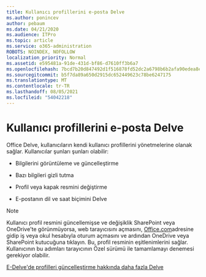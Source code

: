 ```yaml
---
title: Kullanıcı profillerini e-posta Delve
ms.author: ponincev
author: pebaum
ms.date: 04/21/2020
ms.audience: ITPro
ms.topic: article
ms.service: o365-administration
ROBOTS: NOINDEX, NOFOLLOW
localization_priority: Normal
ms.assetid: e595481a-91de-431d-bf86-d7610ff3b6a7
ms.openlocfilehash: 7bcd7b20d847492d1f516878fd52dc2a6798b6b2afa90edea8eb4e460834a4eb
ms.sourcegitcommit: b5f7da89a650d2915dc652449623c78be6247175
ms.translationtype: MT
ms.contentlocale: tr-TR
ms.lasthandoff: 08/05/2021
ms.locfileid: "54042218"
---
```

# <a name="manage-user-profiles-in-delve"></a>Kullanıcı profillerini e-posta Delve

Office Delve, kullanıcıların kendi kullanıcı profillerini yönetmelerine olanak sağlar. Kullanıcılar şunları şunları olabilir:
  
- Bilgilerini görüntüleme ve güncelleştirme
    
- Bazı bilgileri gizli tutma
    
- Profil veya kapak resmini değiştirme
    
- E-postanın dil ve saat biçimini Delve
    
> [!NOTE]
> Kullanıcı profil resmini güncellemişse ve değişiklik SharePoint veya OneDrive'te görünmüyorsa, web tarayıcısını açmasını, [Office.com](https://www.office.com)adresine gidip iş veya okul hesabıyla oturum açmasını ve ardından OneDrive veya SharePoint kutucuğuna tıklayın. Bu, profil resminin eşitlenimlerini sağlar. Kullanıcının bu adımları tarayıcının Özel sürümü ile tamamlamayı denemesi gerekiyor olabilir. 
  
[E-Delve'de profilleri güncelleştirme hakkında daha fazla Delve](https://go.microsoft.com/fwlink/?linkid=735070)
  

